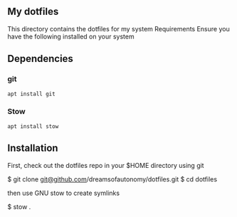 ## My dotfiles

This directory contains the dotfiles for my system Requirements
Ensure you have the following installed on your system
## Dependencies
### git
```
apt install git
```

### Stow
```
apt install stow
```
## Installation

First, check out the dotfiles repo in your $HOME directory using git

$ git clone git@github.com/dreamsofautonomy/dotfiles.git
$ cd dotfiles

then use GNU stow to create symlinks

$ stow .

